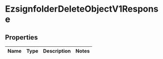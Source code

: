 
# EzsignfolderDeleteObjectV1Response

## Properties
| Name | Type | Description | Notes |
| ------------ | ------------- | ------------- | ------------- |



